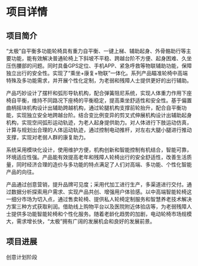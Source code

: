 # 项目详情

## 项目简介

“太极”自平衡多功能轮椅具有重力自平衡、一键上梯、辅助起身、外骨骼助行等主要功能，能有效解决普通轮椅上下斜坡不平稳、跨越台阶不方便、起身困难、久坐压伤腰部的问题。同时具备GPS定位、手机APP、紧急呼救等物联辅助功能，保障独立出行的安全性。实现了“乘坐+康复+物联”一体化。系列产品瞄准轮椅中高端特殊及多功能需求，并开展个性化定制，为老弱和残障人士提供更好的出行辅助。

产品巧妙设计了摆杆和弧形导轨机构，配合弹簧阻尼系统，实现人体重力作用下座椅自平衡，维持不同路况下座椅的平衡稳定，提高乘坐舒适性和安全性。基于偏置曲柄摇块机构设计出辅助跨越机构，通过轮腿机构支撑前轮抬升，配合自平衡功能，实现独立安全地跨越台阶。结合变比例变异的剪叉式伸展机构设计出辅助起身机构，实现空间弧形运动轨迹，为老人起身提供助力。对人体进行下肢运动仿真，计算与规划出合理的人体运动轨迹，通过控制电动推杆，对左右大腿小腿进行推动支撑，实现对老弱人群的康复助力。

系统采用模块化设计，使用维护方便，机构创新和智能控制有机结合，智能可靠，环境适应性强。产品能有效提高老年和残障人轮椅出行的安全舒适性，改善生活质量，同时经济合理的造价与多功能的特点满足了人们对高端、多功能、个性化智能产品的向往。

产品通过创意营销，提升品牌可见度；采用代加工进行生产，多渠道进行交付。通过数据分析探索用户需求、实现产品共创、增强用户体验感。以中高端智能轮椅这一细分市场为切入点，通过售卖轮椅、提供私人轮椅定制服务和智慧养老技术解决方案三种方式获取利润。借助线上购物平台以及医院附近体验店等，为老弱残障人士提供多功能智能轮椅和个性化服务。随着老龄化趋势的加剧，电动轮椅市场规模大，需求增长快，“太极”拥有广阔的发展机会和良好的发展前景。

## 项目进展

创意计划阶段
